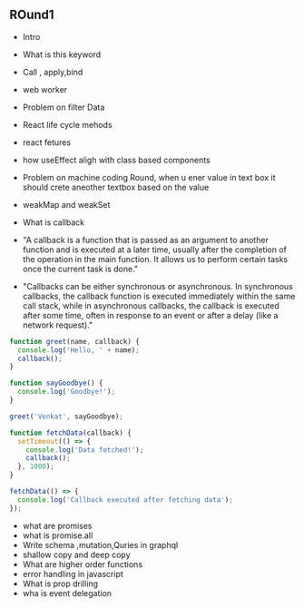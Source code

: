## ROund1

- Intro
- What is this keyword
- Call , apply,bind
- web worker
- Problem on filter Data
- React life cycle mehods
- react fetures
- how useEffect aligh with class based components
- Problem on machine coding Round, when u ener value in text box it should crete aneother textbox based on the value

- weakMap and weakSet
- What is callback
- "A callback is a function that is passed as an argument to another function and is executed at a later time, usually after the completion of the operation in the main function. It allows us to perform certain tasks once the current task is done."
- "Callbacks can be either synchronous or asynchronous. In synchronous callbacks, the callback function is executed immediately within the same call stack, while in asynchronous callbacks, the callback is executed after some time, often in response to an event or after a delay (like a network request)."

```js
function greet(name, callback) {
  console.log('Hello, ' + name);
  callback();
}

function sayGoodbye() {
  console.log('Goodbye!');
}

greet('Venkat', sayGoodbye);
```


```js
function fetchData(callback) {
  setTimeout(() => {
    console.log('Data fetched!');
    callback();
  }, 1000);
}

fetchData(() => {
  console.log('Callback executed after fetching data');
});
```


- what are promises
- what is promise.all
- Write schema ,mutation,Quries in graphql
- shallow copy and deep copy
- What are higher order functions
- error handling in javascript
- What is prop drilling
- wha is event delegation
